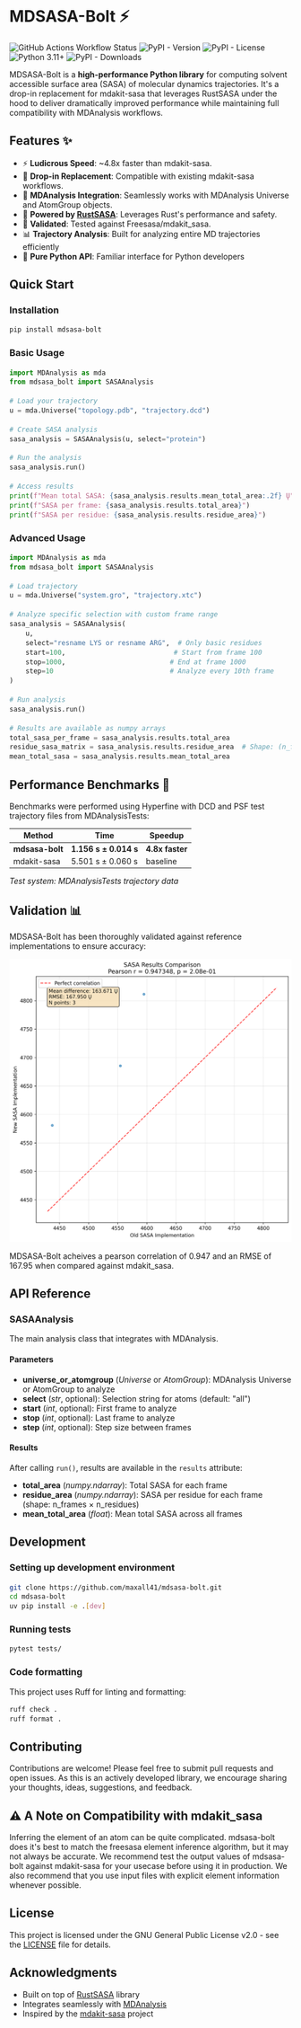 # MDSASA-Bolt ⚡️

![GitHub Actions Workflow Status](https://img.shields.io/github/actions/workflow/status/maxall41/mdsasa-bolt/python.yml)
![PyPI - Version](https://img.shields.io/pypi/v/mdsasa-bolt)
![PyPI - License](https://img.shields.io/pypi/l/mdsasa-bolt)
![Python 3.11+](https://img.shields.io/badge/python-3.11+-blue.svg)
![PyPI - Downloads](https://img.shields.io/pypi/dm/mdsasa-bolt)

MDSASA-Bolt is a **high-performance Python library** for computing solvent accessible surface area (SASA) of molecular dynamics trajectories. It's a drop-in replacement for mdakit-sasa that leverages RustSASA under the hood to deliver dramatically improved performance while maintaining full compatibility with MDAnalysis workflows.

## Features ✨

- ⚡️ **Ludicrous Speed**: ~4.8x faster than mdakit-sasa.
- 🔄 **Drop-in Replacement**: Compatible with existing mdakit-sasa workflows.
- 🧬 **MDAnalysis Integration**: Seamlessly works with MDAnalysis Universe and AtomGroup objects.
- 🦀 **Powered by [RustSASA](https://github.com/maxall41/RustSASA)**: Leverages Rust's performance and safety.
- 🧪 **Validated**: Tested against Freesasa/mdakit_sasa.
- 📊 **Trajectory Analysis**: Built for analyzing entire MD trajectories efficiently
- 🐍 **Pure Python API**: Familiar interface for Python developers

## Quick Start

### Installation

```bash
pip install mdsasa-bolt
```

### Basic Usage

```python
import MDAnalysis as mda
from mdsasa_bolt import SASAAnalysis

# Load your trajectory
u = mda.Universe("topology.pdb", "trajectory.dcd")

# Create SASA analysis
sasa_analysis = SASAAnalysis(u, select="protein")

# Run the analysis
sasa_analysis.run()

# Access results
print(f"Mean total SASA: {sasa_analysis.results.mean_total_area:.2f} Ų")
print(f"SASA per frame: {sasa_analysis.results.total_area}")
print(f"SASA per residue: {sasa_analysis.results.residue_area}")
```

### Advanced Usage

```python
import MDAnalysis as mda
from mdsasa_bolt import SASAAnalysis

# Load trajectory
u = mda.Universe("system.gro", "trajectory.xtc")

# Analyze specific selection with custom frame range
sasa_analysis = SASAAnalysis(
    u,
    select="resname LYS or resname ARG",  # Only basic residues
    start=100,                           # Start from frame 100
    stop=1000,                          # End at frame 1000
    step=10                             # Analyze every 10th frame
)

# Run analysis
sasa_analysis.run()

# Results are available as numpy arrays
total_sasa_per_frame = sasa_analysis.results.total_area
residue_sasa_matrix = sasa_analysis.results.residue_area  # Shape: (n_frames, n_residues)
mean_total_sasa = sasa_analysis.results.mean_total_area
```

## Performance Benchmarks 🚀

Benchmarks were performed using Hyperfine with DCD and PSF test trajectory files from MDAnalysisTests:

| Method | Time | Speedup |
|--------|------|---------|
| **mdsasa-bolt** | **1.156 s ± 0.014 s** | **4.8x faster** |
| mdakit-sasa | 5.501 s ± 0.060 s | baseline |

*Test system: MDAnalysisTests trajectory data*

## Validation 📊

MDSASA-Bolt has been thoroughly validated against reference implementations to ensure accuracy:

![Comparing SASA results](https://github.com/maxall41/mdsasa-bolt/blob/main/bench/sasa_comparison.png)


MDSASA-Bolt acheives a pearson correlation of 0.947 and an RMSE of 167.95 when compared against mdakit_sasa.

## API Reference

### SASAAnalysis

The main analysis class that integrates with MDAnalysis.

#### Parameters

- **universe_or_atomgroup** (*Universe* or *AtomGroup*): MDAnalysis Universe or AtomGroup to analyze
- **select** (*str*, optional): Selection string for atoms (default: "all")
- **start** (*int*, optional): First frame to analyze
- **stop** (*int*, optional): Last frame to analyze
- **step** (*int*, optional): Step size between frames

#### Results

After calling `run()`, results are available in the `results` attribute:

- **total_area** (*numpy.ndarray*): Total SASA for each frame
- **residue_area** (*numpy.ndarray*): SASA per residue for each frame (shape: n_frames × n_residues)
- **mean_total_area** (*float*): Mean total SASA across all frames

## Development

### Setting up development environment

```bash
git clone https://github.com/maxall41/mdsasa-bolt.git
cd mdsasa-bolt
uv pip install -e .[dev]
```

### Running tests

```bash
pytest tests/
```

### Code formatting

This project uses Ruff for linting and formatting:

```bash
ruff check .
ruff format .
```

## Contributing

Contributions are welcome! Please feel free to submit pull requests and open issues. As this is an actively developed library, we encourage sharing your thoughts, ideas, suggestions, and feedback.

## ⚠️ A Note on Compatibility with mdakit_sasa

Inferring the element of an atom can be quite complicated. mdsasa-bolt does it's best to match the freesasa element inference algorithm, but it may not always be accurate. We recommend test the output values of mdsasa-bolt against mdakit-sasa for your usecase before using it in production. We also recommend that you use input files with explicit element information whenever possible.

## License

This project is licensed under the GNU General Public License v2.0 - see the [LICENSE](LICENSE) file for details.

## Acknowledgments

- Built on top of [RustSASA](https://github.com/maxall41/RustSASA) library
- Integrates seamlessly with [MDAnalysis](https://www.mdanalysis.org/)
- Inspired by the [mdakit-sasa](https://github.com/MDAnalysis/mdakit-sasa) project
